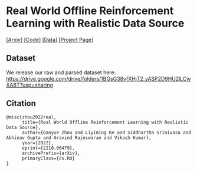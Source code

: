 # Real World Offline Reinforcement Learning with Realistic Data Source

[[Arxiv]](https://arxiv.org/abs/2210.06479) [[Code]](https://github.com/gaoyuezhou/real_orl) [[Data]](https://drive.google.com/drive/folders/1BGsG38vfXHjT2_yASP2D9HU2lLCwXA6T?usp=sharing) [[Project Page]](https://sites.google.com/view/real-orl)

## Dataset
We release our raw and parsed dataset here: 
https://drive.google.com/drive/folders/1BGsG38vfXHjT2_yASP2D9HU2lLCwXA6T?usp=sharing

## Citation

```
@misc{zhou2022real,
      title={Real World Offline Reinforcement Learning with Realistic Data Source}, 
      author={Gaoyue Zhou and Liyiming Ke and Siddhartha Srinivasa and Abhinav Gupta and Aravind Rajeswaran and Vikash Kumar},
      year={2022},
      eprint={2210.06479},
      archivePrefix={arXiv},
      primaryClass={cs.RO}
}
```
